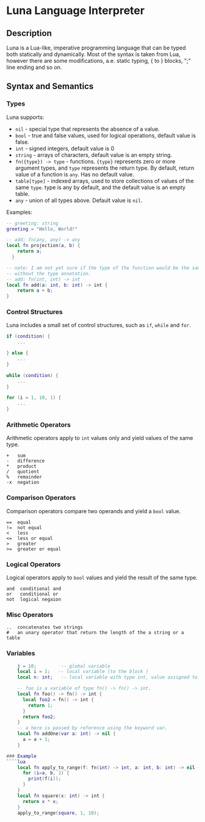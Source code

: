# Luna Language Interpreter

## Description

Luna is a Lua-like, imperative programming language that can be typed both statically and dynamically. Most of the syntax is taken from Lua, however there are some modifications, a.e. static typing, { to } blocks, ";" line ending and so on.

## Syntax and Semantics

### Types

Luna supports:

- `nil` - special type that represents the absence of a value.
- `bool` - true and false values, used for logical operations, default value is false.
- `int` - signed integers, default value is 0
- `string` - arrays of characters, default value is an empty string.
- `fn({type}) -> type` - functions. `{type}` represents zero or more argument types, and `type` represents the return type. By default, return value of a function is `any`. Has no default value.
- `table[type]` - indexed arrays, used to store collections of values of the same `type`. type is any by default, and the default value is an empty table.
- `any` - union of all types above. Default value is `nil`.

Examples:

```lua
-- greeting: string
greeting = "Hello, World!"
```

```lua
-- add: fn(any, any) -> any
local fn projection(a, b) {
    return a;
  }
```

```lua
-- note: I am not yet sure if the type of the function would be the same
-- without the type annotation.
-- add: fn(int, int) -> int
local fn add(a: int, b: int) -> int {
    return a + b;
}
```

### Control Structures

Luna includes a small set of control structures, such as `if`, `while` and `for`.

```lua
if (condition) {
    ...

} else {
    ...
}
```

```lua
while (condition) {
    ...
}
```

```lua
for (i = 1, 10, 1) {
    ...
}
```

### Arithmetic Operators

Arithmetic operators apply to `int` values only and yield values of the same type.

```
+   sum
-   difference
*   product
/   quotient
%   remainder
-x  negation
```

### Comparison Operators

Comparison operators compare two operands and yield a `bool` value.

```
==  equal
!=  not equal
<   less
<=  less or equal
>   greater
>=  greater or equal
```

### Logical Operators

Logical operators apply to `bool` values and yield the result of the same type.

```
and  conditional and
or   conditional or
not  logical negaion
```

### Misc Operators

```
..  concatenates two strings
#   an unary operator that return the length of the a string or a table
```

### Variables

`````lua
    j = 10;         -- global variable
    local i = 1;   -- local variable (to the block )
    local n: int;   -- local variable with type int, value assigned to 0

    -- foo is a variable of type fn() -> fn() -> int.
    local fn foo() -> fn() -> int {
      local foo2 = fn() -> int {
        return 1;
      }
      return foo2;
    }
    -- a here is passed by reference using the keyword var.
    local fn addOne(var a: int) -> nil {
      a = a + 1;
    }

### Example
````lua
    local fn apply_to_range(f: fn(int) -> int, a: int, b: int) -> nil {
      for (i=a, b, 1) {
        print(f(i));
      }
    }
    local fn square(x: int) -> int {
      return x * x;
    }
    apply_to_range(square, 1, 10);
`````
